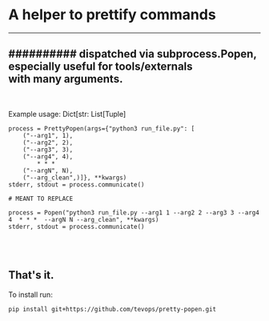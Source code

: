 # A helper to prettify commands
---------------------------------------------------------------
########## dispatched via subprocess.Popen, especially useful for tools/externals<br> with many arguments. 
---------------------------------------------------------------

<br>


Example usage: Dict[str: List[Tuple] 
    
    
    process = PrettyPopen(args={"python3 run_file.py": [
        ("--arg1", 1),
        ("--arg2", 2),
        ("--arg3", 3),
        ("--arg4", 4),
            * * * 
        ("--argN", N),
        ("--arg_clean",)]}, **kwargs)
    stderr, stdout = process.communicate()
    
    # MEANT TO REPLACE

    process = Popen("python3 run_file.py --arg1 1 --arg2 2 --arg3 3 --arg4 4  * * *  --argN N --arg_clean", **kwargs)
    stderr, stdout = process.communicate()
<br>
<br>

That's it.<br>
---------------------------------------------------------------

To install run:

    pip install git+https://github.com/tevops/pretty-popen.git
